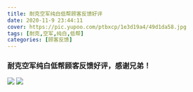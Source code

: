 ```yaml
---
title: 耐克空军纯白低帮顾客反馈好评
date: 2020-11-9 23:44:11
cover: https://pic.yupoo.com/ptbxcp/1e3d19a4/49d1da58.jpg
tags: [耐克,空军,纯白,低帮]
categories: [顾客反馈]
---
```


###  耐克空军纯白低帮顾客反馈好评，感谢兄弟！
![](https://pic.yupoo.com/ptbxcp/3d83589c/26bea682.jpg)
![](https://pic.yupoo.com/ptbxcp/1e3d19a4/49d1da58.jpg)
